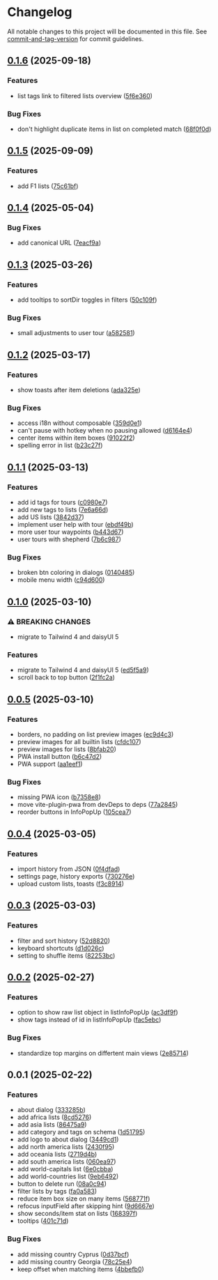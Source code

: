 # Changelog

All notable changes to this project will be documented in this file. See [commit-and-tag-version](https://github.com/absolute-version/commit-and-tag-version) for commit guidelines.

## [0.1.6](https://github.com/FjellOverflow/typem/compare/v0.1.5...v0.1.6) (2025-09-18)


### Features

* list tags link to filtered lists overview ([5f6e360](https://github.com/FjellOverflow/typem/commit/5f6e3605760c093bacdfa4cfbe2f3558b30b0bd5))


### Bug Fixes

* don't highlight duplicate items in list on completed match ([68f0f0d](https://github.com/FjellOverflow/typem/commit/68f0f0de625ae375d88a077470a17c91d77201a5))

## [0.1.5](https://github.com/FjellOverflow/typem/compare/v0.1.4...v0.1.5) (2025-09-09)


### Features

* add  F1 lists ([75c61bf](https://github.com/FjellOverflow/typem/commit/75c61bfa95edff105bd70b82b1483fce6af14693))

## [0.1.4](https://github.com/FjellOverflow/typem/compare/v0.1.3...v0.1.4) (2025-05-04)


### Bug Fixes

* add canonical URL ([7eacf9a](https://github.com/FjellOverflow/typem/commit/7eacf9a1ef44a7c507bf08ef404c4c669d33092c))

## [0.1.3](https://github.com/FjellOverflow/typem/compare/v0.1.2...v0.1.3) (2025-03-26)


### Features

* add tooltips to sortDir toggles in filters ([50c109f](https://github.com/FjellOverflow/typem/commit/50c109f9e9bfc492a60c0ffc0c927715b216a828))


### Bug Fixes

* small adjustments to user tour ([a582581](https://github.com/FjellOverflow/typem/commit/a5825815c7ab701fdbeee4e81458a191fb6041a4))

## [0.1.2](https://github.com/FjellOverflow/typem/compare/v0.1.1...v0.1.2) (2025-03-17)


### Features

* show toasts after item deletions ([ada325e](https://github.com/FjellOverflow/typem/commit/ada325e15d4b7226a6d303282298e1bb803fdfe3))


### Bug Fixes

* access i18n without composable ([359d0e1](https://github.com/FjellOverflow/typem/commit/359d0e1e5c0958a2005e9aed19c356d3b9b027c5))
* can't pause with hotkey when no pausing allowed ([d6164e4](https://github.com/FjellOverflow/typem/commit/d6164e4b1383389463651f543264808cd33e6472))
* center items within item boxes ([91022f2](https://github.com/FjellOverflow/typem/commit/91022f2b8edf6d0333c42fddfcdcc99a38d7aa4c))
* spelling error in list ([b23c27f](https://github.com/FjellOverflow/typem/commit/b23c27f72be67ff2358ebe82fa5744d15a8b6898))

## [0.1.1](https://github.com/FjellOverflow/typem/compare/v0.1.0...v0.1.1) (2025-03-13)


### Features

* add id tags for tours ([c0980e7](https://github.com/FjellOverflow/typem/commit/c0980e7631471d3039bf0ee9d67a9dd46dfbe612))
* add new tags to lists ([7e6a66d](https://github.com/FjellOverflow/typem/commit/7e6a66da0cde65a55fb74e39d28362cf3a8828c0))
* add US lists ([3842d37](https://github.com/FjellOverflow/typem/commit/3842d3763286960c6b04cca250d133ab57232757))
* implement user help with tour ([ebdf49b](https://github.com/FjellOverflow/typem/commit/ebdf49b117fe546461d8e3ee386cdd25036c95b2))
* more user tour waypoints ([b443d67](https://github.com/FjellOverflow/typem/commit/b443d6786bce9a51b58573c1f935f16ed06c8552))
* user tours with shepherd ([7b6c987](https://github.com/FjellOverflow/typem/commit/7b6c98778491f9a35c644dc33bc5203f3aded2f9))


### Bug Fixes

* broken btn coloring in dialogs ([0140485](https://github.com/FjellOverflow/typem/commit/0140485eedee45d6ebe0a123778aeefd5537dc81))
* mobile menu width ([c94d600](https://github.com/FjellOverflow/typem/commit/c94d60008dc369fdc2d4b73a6dcb38d7018e7133))

## [0.1.0](https://github.com/FjellOverflow/typem/compare/v0.0.5...v0.1.0) (2025-03-10)


### ⚠ BREAKING CHANGES

* migrate to Tailwind 4 and daisyUI 5

### Features

* migrate to Tailwind 4 and daisyUI 5 ([ed5f5a9](https://github.com/FjellOverflow/typem/commit/ed5f5a938360b019fd462877abf75ebeee4cd1ff))
* scroll back to top button ([2f1fc2a](https://github.com/FjellOverflow/typem/commit/2f1fc2aff748767dd0b9b020d3fe2934b8448854))

## [0.0.5](https://github.com/FjellOverflow/typem/compare/v0.0.4...v0.0.5) (2025-03-10)


### Features

* borders, no padding on list preview images ([ec9d4c3](https://github.com/FjellOverflow/typem/commit/ec9d4c3940ed62272e079212a876ebe626ae91c5))
* preview images for all builtin lists ([cfdc107](https://github.com/FjellOverflow/typem/commit/cfdc107b4178421032826515d484950fa4aec01a))
* preview images for lists ([8bfab20](https://github.com/FjellOverflow/typem/commit/8bfab20047105052143a3b219aec71e4465bea66))
* PWA install button ([b6c47d2](https://github.com/FjellOverflow/typem/commit/b6c47d2ea81c1bb0131da47cc61058169e7d096b))
* PWA support ([aa1eef1](https://github.com/FjellOverflow/typem/commit/aa1eef1f1e2c240b44d853e81e9e92e681528366))


### Bug Fixes

* missing PWA icon ([b7358e8](https://github.com/FjellOverflow/typem/commit/b7358e83a3651509e84c1da392b57812dcb72bcb))
* move vite-plugin-pwa from devDeps to deps ([77a2845](https://github.com/FjellOverflow/typem/commit/77a28451ec92aea36a58835cc5b7d250817ef4c1))
* reorder buttons in InfoPopUp ([105cea7](https://github.com/FjellOverflow/typem/commit/105cea7b18dfea7d215e487f6c635c584338e15c))

## [0.0.4](https://github.com/FjellOverflow/typem/compare/v0.0.3...v0.0.4) (2025-03-05)


### Features

* import history from JSON ([0f4dfad](https://github.com/FjellOverflow/typem/commit/0f4dfad540de3329713e260981e3567966ea529d))
* settings page, history exports ([730276e](https://github.com/FjellOverflow/typem/commit/730276eafde6ffc4571afa49ac3ffd965522f6c9))
* upload custom lists, toasts ([f3c8914](https://github.com/FjellOverflow/typem/commit/f3c89144757c068c7a1081217a8f285c6de0d7eb))

## [0.0.3](https://github.com/FjellOverflow/typem/compare/v0.0.2...v0.0.3) (2025-03-03)


### Features

* filter and sort history ([52d8820](https://github.com/FjellOverflow/typem/commit/52d8820c9679ef3b55ab39156ea710abd082549f))
* keyboard shortcuts ([d1d026c](https://github.com/FjellOverflow/typem/commit/d1d026c01782098fa06a5a066b75d55ed2bf756c))
* setting to shuffle items ([82253bc](https://github.com/FjellOverflow/typem/commit/82253bc212d38b8bb4719b3f5cc1ff23230cb97e))

## [0.0.2](https://github.com/FjellOverflow/typem/compare/v0.0.1...v0.0.2) (2025-02-27)


### Features

* option to show raw list object in listInfoPopUp ([ac3df9f](https://github.com/FjellOverflow/typem/commit/ac3df9f27e7af120d48527ec00089357c6427953))
* show tags instead of id in listInfoPopUp ([fac5ebc](https://github.com/FjellOverflow/typem/commit/fac5ebc9f34d4733dfa0b09d1f9f7e17856d4cd7))


### Bug Fixes

* standardize top margins on differtent main views ([2e85714](https://github.com/FjellOverflow/typem/commit/2e857149ab0dcf005aa059c1623314f66d86c029))

## 0.0.1 (2025-02-22)


### Features

* about dialog ([333285b](https://github.com/FjellOverflow/typem/commit/333285bc4d7dac141cab79675ad693ce0e0eeb42))
* add africa lists ([8cd5276](https://github.com/FjellOverflow/typem/commit/8cd52767d354f86a7d4046ac6c2fb16dd7f88372))
* add asia lists ([86475a9](https://github.com/FjellOverflow/typem/commit/86475a92508ac86b24931a86fa1757288f25e947))
* add category and tags on schema ([1d51795](https://github.com/FjellOverflow/typem/commit/1d51795ad1b349682f55ea7925c5decb6290b404))
* add logo to about dialog ([3449cd1](https://github.com/FjellOverflow/typem/commit/3449cd1c9ef706c4cc83463bfa92852d02705ca6))
* add north america lists ([2430f95](https://github.com/FjellOverflow/typem/commit/2430f956c08698230b1c517082e5536a11334b5c))
* add oceania lists ([2719d4b](https://github.com/FjellOverflow/typem/commit/2719d4be7d37be094bafbcc74e65a251c87971dc))
* add south america lists ([060ea97](https://github.com/FjellOverflow/typem/commit/060ea9772cab27bcb9121be941c4a45296a02d66))
* add world-capitals list ([6e0cbba](https://github.com/FjellOverflow/typem/commit/6e0cbbabfbb1694d9f0ec8f74f15cfa557b7092b))
* add world-countries list ([9eb6492](https://github.com/FjellOverflow/typem/commit/9eb6492fd60d984fbf9af71a4e0a4f5025ea1965))
* button to delete run ([08a0c94](https://github.com/FjellOverflow/typem/commit/08a0c945eebbc4c43ea3ccbce28b1d463abd238d))
* filter lists by tags ([fa0a583](https://github.com/FjellOverflow/typem/commit/fa0a583dee532da565fa58ddbc09384ffde296f3))
* reduce item box size on many items ([568771f](https://github.com/FjellOverflow/typem/commit/568771fc81823e0c566ddf825f0856e227400ee5))
* refocus inputField after skipping hint ([9d6667e](https://github.com/FjellOverflow/typem/commit/9d6667e992f8ab7b6e58e002c9dfbaef8fa9cee5))
* show seconds/item stat on lists ([168397f](https://github.com/FjellOverflow/typem/commit/168397f24861815fcf10e0f723e90d77f6ad1302))
* tooltips ([401c71d](https://github.com/FjellOverflow/typem/commit/401c71d7d41a371063c93861ae2918787b46019e))


### Bug Fixes

* add missing country Cyprus ([0d37bcf](https://github.com/FjellOverflow/typem/commit/0d37bcfdebf597fa6c9992b6280fca00c9981b3a))
* add missing country Georgia ([78c25e4](https://github.com/FjellOverflow/typem/commit/78c25e45cc9ea2363f2bc7c6d34522776d47f42f))
* keep offset when matching items ([4bbefb0](https://github.com/FjellOverflow/typem/commit/4bbefb0eae437a9c2a02594bc7e3a87715460a20))

